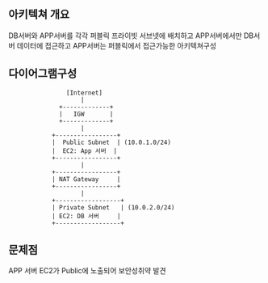 ## 아키텍쳐 개요
DB서버와 APP서버를 각각 퍼블릭 프라이빗 서브넷에 배치하고
APP서버에서만 DB서버 데이터에 접근하고 APP서버는 퍼블릭에서 접근가능한 아키텍쳐구성

## 다이어그램구성
                    [Internet]
                        |
                  +-------------+
                  |   IGW       |
                  +-------------+
                        |
                +-----------------+
                |  Public Subnet  | (10.0.1.0/24)
                |  EC2: App 서버  |
                +-----------------+
                        |
                +-----------------+
                | NAT Gateway     |
                +-----------------+
                        |
                +------------------+
                | Private Subnet   | (10.0.2.0/24)
                | EC2: DB 서버     |
                +------------------+

## 문제점

APP 서버 EC2가 Public에 노출되어 보안성취약 발견
